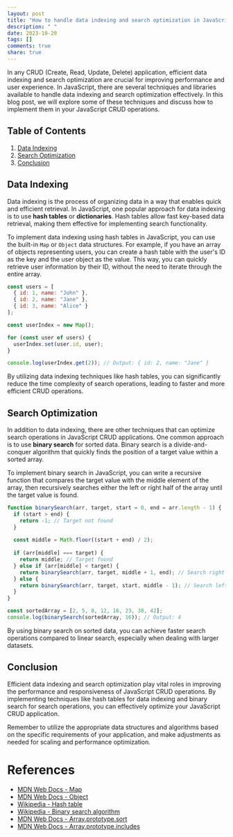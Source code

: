 ```yaml
---
layout: post
title: "How to handle data indexing and search optimization in JavaScript CRUD operations."
description: " "
date: 2023-10-20
tags: []
comments: true
share: true
---
```


In any CRUD (Create, Read, Update, Delete) application, efficient data indexing and search optimization are crucial for improving performance and user experience. In JavaScript, there are several techniques and libraries available to handle data indexing and search optimization effectively. In this blog post, we will explore some of these techniques and discuss how to implement them in your JavaScript CRUD operations.

## Table of Contents
1. [Data Indexing](#data-indexing)
2. [Search Optimization](#search-optimization)
3. [Conclusion](#conclusion)

## Data Indexing
Data indexing is the process of organizing data in a way that enables quick and efficient retrieval. In JavaScript, one popular approach for data indexing is to use **hash tables** or **dictionaries**. Hash tables allow fast key-based data retrieval, making them effective for implementing search functionality.

To implement data indexing using hash tables in JavaScript, you can use the built-in `Map` or `Object` data structures. For example, if you have an array of objects representing users, you can create a hash table with the user's ID as the key and the user object as the value. This way, you can quickly retrieve user information by their ID, without the need to iterate through the entire array.

```javascript
const users = [
  { id: 1, name: "John" },
  { id: 2, name: "Jane" },
  { id: 3, name: "Alice" }
];

const userIndex = new Map();

for (const user of users) {
  userIndex.set(user.id, user);
}

console.log(userIndex.get(2)); // Output: { id: 2, name: "Jane" }
```

By utilizing data indexing techniques like hash tables, you can significantly reduce the time complexity of search operations, leading to faster and more efficient CRUD operations.

## Search Optimization
In addition to data indexing, there are other techniques that can optimize search operations in JavaScript CRUD applications. One common approach is to use **binary search** for sorted data. Binary search is a divide-and-conquer algorithm that quickly finds the position of a target value within a sorted array.

To implement binary search in JavaScript, you can write a recursive function that compares the target value with the middle element of the array, then recursively searches either the left or right half of the array until the target value is found.

```javascript
function binarySearch(arr, target, start = 0, end = arr.length - 1) {
  if (start > end) {
    return -1; // Target not found
  }
  
  const middle = Math.floor((start + end) / 2);
  
  if (arr[middle] === target) {
    return middle; // Target found
  } else if (arr[middle] < target) {
    return binarySearch(arr, target, middle + 1, end); // Search right half
  } else {
    return binarySearch(arr, target, start, middle - 1); // Search left half
  }
}

const sortedArray = [2, 5, 8, 12, 16, 23, 38, 42];
console.log(binarySearch(sortedArray, 16)); // Output: 4
```

By using binary search on sorted data, you can achieve faster search operations compared to linear search, especially when dealing with larger datasets.

## Conclusion
Efficient data indexing and search optimization play vital roles in improving the performance and responsiveness of JavaScript CRUD operations. By implementing techniques like hash tables for data indexing and binary search for search operations, you can effectively optimize your JavaScript CRUD application.

Remember to utilize the appropriate data structures and algorithms based on the specific requirements of your application, and make adjustments as needed for scaling and performance optimization.

# References
- [MDN Web Docs - Map](https://developer.mozilla.org/en-US/docs/Web/JavaScript/Reference/Global_Objects/Map)
- [MDN Web Docs - Object](https://developer.mozilla.org/en-US/docs/Web/JavaScript/Reference/Global_Objects/Object)
- [Wikipedia - Hash table](https://en.wikipedia.org/wiki/Hash_table)
- [Wikipedia - Binary search algorithm](https://en.wikipedia.org/wiki/Binary_search_algorithm)
- [MDN Web Docs - Array.prototype.sort](https://developer.mozilla.org/en-US/docs/Web/JavaScript/Reference/Global_Objects/Array/sort)
- [MDN Web Docs - Array.prototype.includes](https://developer.mozilla.org/en-US/docs/Web/JavaScript/Reference/Global_Objects/Array/includes)
